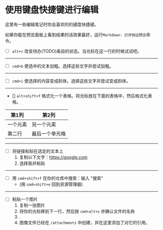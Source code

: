 # 使用键盘快捷键进行编辑

这里有一些编辑笔记时你会喜欢的的键盘快捷键。

如果你能在预览面板上看到结果的话效果最好，运行`Markdown: 打开侧边预览`命令。

- [ ] `alt+c` 改变待办(TODO)条目的状态。当光标在这一行的时候试试吧。

---

- [ ] `cmd+b` 使选中的文本加粗。选择这些文字并尝试加粗。

---

- [ ] `cmd+i` 使选择的内容变成斜体。选择这些文字并尝试变成斜体。

---

- [] `alt+shift+f` 格式化一个表格。将光标放在下面的表格中，然后格式化表格。

|第1列 |第2列|
|-|-|
|一个元素|另一个元素|
| 第二行|最后一个单元格|

---

- [ ] 将链接粘贴在选定的文本上
  1. 复制以下文字：https://google.com
  2. 选择我并粘贴

---

- [ ] 用 `cmd+shift+f` 在你的仓库中搜索：输入 "搜索"
  - (用 `cmd+shift+e` 回到资源管理器)

---

- [ ] 粘贴一个图片
  1. 复制一张图片
  2. 将你的光标移到下一行，然后按 `cmd+alt+v` 并确认文件的名称
  3. .
  4. 图像文件已经在 `/attachments` 中创建，并在这里添加了对它的引用。
